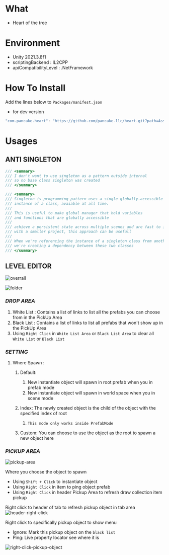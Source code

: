 # What
- Heart of the tree

# Environment
- Unity 2021.3.8f1
- scriptingBackend : IL2CPP
- apiCompatibilityLevel : .NetFramework

# How To Install
Add the lines below to `Packages/manifest.json`

- for dev version
```csharp
"com.pancake.heart": "https://github.com/pancake-llc/heart.git?path=Assets/_Root",
```

# Usages
## ANTI SINGLETON
```csharp
/// <summary>
/// I don't want to use singleton as a pattern outside internal
/// so no base class singleton was created
/// </summary>

/// <summary>
/// Singleton is programming pattern uses a single globally-accessible
/// instance of a class, avaiable at all time.
///
/// This is useful to make global manager that hold variables
/// and functions that are globally accessible
///
/// achieve a persistent state across multiple scenes and are fast to implement
/// with a smaller project, this approach can be usefull
///
/// When we're referencing the instance of a singleton class from another script
/// we're creating a dependency between these two classes
/// </summary> 
```


## LEVEL EDITOR

![overrall](https://user-images.githubusercontent.com/44673303/190450836-492326a7-d0cf-47a7-965f-9c0d41afe1ce.png)

![folder](https://user-images.githubusercontent.com/44673303/190456451-86c0b01f-845a-4222-bcaa-543faa31f20c.png)


### _DROP AREA_

1. White List : Contains a list of links to list all the prefabs you can choose from in the PickUp Area
2. Black List : Contains a list of links to list all prefabs that won't show up in the PickUp Area
3. Using `Right Click` in `White List Area` or `Black List Area` to clear all `White List` or `Black List`


### _SETTING_

1. Where Spawn :
   1. Default: 
      1. New instantiate object will spawn in root prefab when you in prefab mode
      2. New instantiate object will spawn in world space when you in scene mode
   
   2. Index: The newly created object is the child of the object with the specified index of root
      1. `This mode only works inside PrefabMode`
   3. Custom: You can choose to use the object as the root to spawn a new object here


### _PICKUP AREA_

![pickup-area](https://user-images.githubusercontent.com/44673303/190464081-dad74533-55fb-4919-a375-3abecfaf8a9b.png)

Where you choose the object to spawn

+ Using `Shift + Click` to instantiate object
+ Using `Right Click` in item to ping object prefab
+ Using `Right Click` in header Pickup Area to refresh draw collection item pickup

Right click to header of tab to refresh pickup object in tab area
![header-right-click](https://user-images.githubusercontent.com/44673303/163969707-bc0beca6-2952-414f-8732-e1e4bcbaa630.png)

Right click to specifically pickup object to show menu

+ Ignore: Mark this pickup object on the `black list`
+ Ping: Live property locator see where it is

![right-click-pickup-object](https://user-images.githubusercontent.com/44673303/190466539-f79fd032-2a6f-46ec-8252-d1b8fa2a3ea4.png)